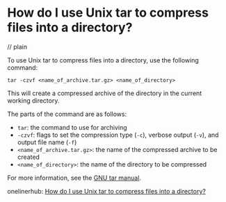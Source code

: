 # How do I use Unix tar to compress files into a directory?
// plain

To use Unix tar to compress files into a directory, use the following command:

```
tar -czvf <name_of_archive.tar.gz> <name_of_directory>
```

This will create a compressed archive of the directory in the current working directory.

The parts of the command are as follows:

* `tar`: the command to use for archiving
* `-czvf`: flags to set the compression type (`-c`), verbose output (`-v`), and output file name (`-f`)
* `<name_of_archive.tar.gz>`: the name of the compressed archive to be created
* `<name_of_directory>`: the name of the directory to be compressed

For more information, see the [GNU tar manual](https://www.gnu.org/software/tar/manual/html_node/tar_7.html).

onelinerhub: [How do I use Unix tar to compress files into a directory?](https://onelinerhub.com/cli-tar/how-do-i-use-unix-tar-to-compress-files-into-a-directory)
